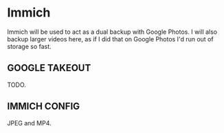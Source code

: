 # Immich

Immich will be used to act as a dual backup with Google Photos. I will also backup larger videos here, as if I did that on Google Photos I'd run out of storage so fast.


## GOOGLE TAKEOUT

TODO.


## IMMICH CONFIG

JPEG and MP4.
